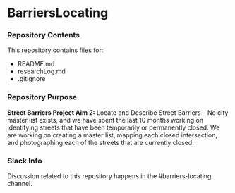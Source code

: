 # BarriersLocating

### Repository Contents
This repository contains files for:
  - README.md
  - researchLog.md
  - .gitignore

### Repository Purpose
**Street Barriers Project Aim 2:** Locate and Describe Street Barriers – No city master list exists, and we have spent the last 10 months working on identifying streets that have been temporarily or permanently closed. We are working on creating a master list, mapping each closed intersection, and photographing each of the streets that are currently closed.

### Slack Info
Discussion related to this repository happens in the #barriers-locating channel.
